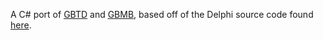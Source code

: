 A C# port of [GBTD](http://www.devrs.com/gb/hmgd/gbtd.html) and [GBMB](http://www.devrs.com/gb/hmgd/gbmb.html), based off of the Delphi source code found [here](http://www.devrs.com/gb/hmgd/source.html).
